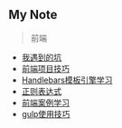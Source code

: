 My Note
--------
> 前端

- [我遇到的坑](我遇到的坑/我遇到的坑.md)
- [前端项目技巧](前端项目技巧/前端项目技巧.md)
- [Handlebars模板引擎学习](Handlebars模板引擎学习/Handlebars模板引擎学习.md)
- [正则表达式](正则表达式/正则表达式.md)
- [前端案例学习](前端案例学习/index.md)
- [gulp使用技巧](gulp使用技巧/gulp使用技巧.md)
